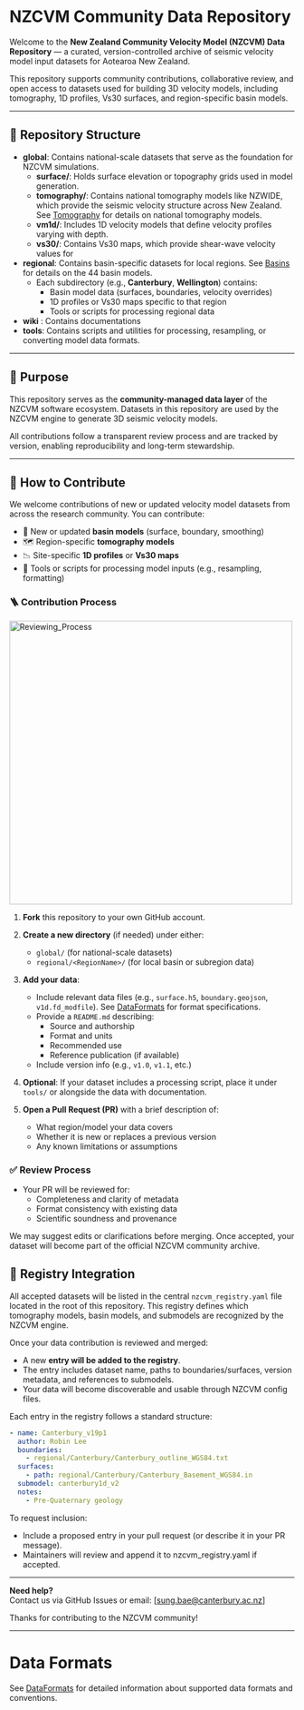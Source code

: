 # NZCVM Community Data Repository

Welcome to the **New Zealand Community Velocity Model (NZCVM) Data Repository** — a curated, version-controlled archive of seismic velocity model input datasets for Aotearoa New Zealand.

This repository supports community contributions, collaborative review, and open access to datasets used for building 3D velocity models, including tomography, 1D profiles, Vs30 surfaces, and region-specific basin models.

---

## 📁 Repository Structure

- **global**: Contains national-scale datasets that serve as the foundation for NZCVM simulations.
    - **surface/**: Holds surface elevation or topography grids used in model generation.
    - **tomography/**: Contains national tomography models like NZWIDE, which provide the seismic velocity structure across New Zealand. See [Tomography](wiki/Tomography.md) for details on national tomography models.
    - **vm1d/**: Includes 1D velocity models that define velocity profiles varying with depth.
    - **vs30/**: Contains Vs30 maps, which provide shear-wave velocity values for
- **regional**: Contains basin-specific datasets for local regions. See [Basins](wiki/Basins.md) for details on the 44 basin models.
    - Each subdirectory (e.g., **Canterbury**, **Wellington**) contains:
        - Basin model data (surfaces, boundaries, velocity overrides)
        - 1D profiles or Vs30 maps specific to that region
        - Tools or scripts for processing regional data
- **wiki** : Contains documentations
- **tools**: Contains scripts and utilities for processing, resampling, or converting model data formats.


---

## 📌 Purpose

This repository serves as the **community-managed data layer** of the NZCVM software ecosystem. Datasets in this repository are used by the NZCVM engine to generate 3D seismic velocity models.

All contributions follow a transparent review process and are tracked by version, enabling reproducibility and long-term stewardship.

---

## 🤝 How to Contribute

We welcome contributions of new or updated velocity model datasets from across the research community. You can contribute:

- 📍 New or updated **basin models** (surface, boundary, smoothing)
- 🗺️ Region-specific **tomography models**
- 📉 Site-specific **1D profiles** or **Vs30 maps**
- 🔧 Tools or scripts for processing model inputs (e.g., resampling, formatting)

### 🪜 Contribution Process
<img width="500" alt="Reviewing_Process" src="https://github.com/user-attachments/assets/c7168097-75fa-4c7e-b717-eef5472c84a0" />


1. **Fork** this repository to your own GitHub account.
2. **Create a new directory** (if needed) under either:
   - `global/` (for national-scale datasets)
   - `regional/<RegionName>/` (for local basin or subregion data)
3. **Add your data**:
   - Include relevant data files (e.g., `surface.h5`, `boundary.geojson`, `v1d.fd_modfile`). See [DataFormats](wiki/DataFormats.md) for format specifications.
   - Provide a `README.md` describing:
     - Source and authorship
     - Format and units
     - Recommended use
     - Reference publication (if available)
   - Include version info (e.g., `v1.0`, `v1.1`, etc.)

4. **Optional**: If your dataset includes a processing script, place it under `tools/` or alongside the data with documentation.

5. **Open a Pull Request (PR)** with a brief description of:
   - What region/model your data covers
   - Whether it is new or replaces a previous version
   - Any known limitations or assumptions

### ✅ Review Process

- Your PR will be reviewed for:
  - Completeness and clarity of metadata
  - Format consistency with existing data
  - Scientific soundness and provenance

We may suggest edits or clarifications before merging. Once accepted, your dataset will become part of the official NZCVM community archive.

## 📑 Registry Integration

All accepted datasets will be listed in the central `nzcvm_registry.yaml` file located in the root of this repository. 
This registry defines which tomography models, basin models, and submodels are recognized by the NZCVM engine.

Once your data contribution is reviewed and merged:
- A new **entry will be added to the registry**.
- The entry includes dataset name, paths to boundaries/surfaces, version metadata, and references to submodels.
- Your data will become discoverable and usable through NZCVM config files.

Each entry in the registry follows a standard structure:

```yaml
- name: Canterbury_v19p1
  author: Robin Lee
  boundaries:
    - regional/Canterbury/Canterbury_outline_WGS84.txt
  surfaces:
    - path: regional/Canterbury/Canterbury_Basement_WGS84.in
  submodel: canterbury1d_v2
  notes:
    - Pre-Quaternary geology
```
To request inclusion:

- Include a proposed entry in your pull request (or describe it in your PR message).
- Maintainers will review and append it to nzcvm_registry.yaml if accepted.
---

**Need help?**  
Contact us via GitHub Issues or email: [sung.bae@canterbury.ac.nz]

Thanks for contributing to the NZCVM community!

---

# Data Formats

See [DataFormats](wiki/DataFormats.md) for detailed information about supported data formats and conventions.
